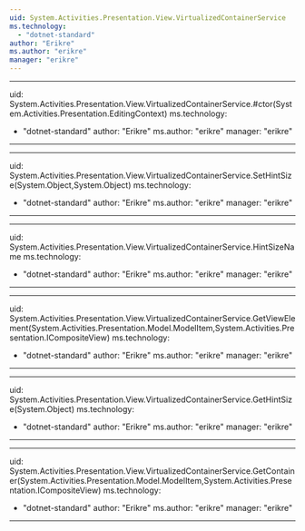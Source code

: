 ```yaml
---
uid: System.Activities.Presentation.View.VirtualizedContainerService
ms.technology: 
  - "dotnet-standard"
author: "Erikre"
ms.author: "erikre"
manager: "erikre"
---
```


---
uid: System.Activities.Presentation.View.VirtualizedContainerService.#ctor(System.Activities.Presentation.EditingContext)
ms.technology: 
  - "dotnet-standard"
author: "Erikre"
ms.author: "erikre"
manager: "erikre"
---

---
uid: System.Activities.Presentation.View.VirtualizedContainerService.SetHintSize(System.Object,System.Object)
ms.technology: 
  - "dotnet-standard"
author: "Erikre"
ms.author: "erikre"
manager: "erikre"
---

---
uid: System.Activities.Presentation.View.VirtualizedContainerService.HintSizeName
ms.technology: 
  - "dotnet-standard"
author: "Erikre"
ms.author: "erikre"
manager: "erikre"
---

---
uid: System.Activities.Presentation.View.VirtualizedContainerService.GetViewElement(System.Activities.Presentation.Model.ModelItem,System.Activities.Presentation.ICompositeView)
ms.technology: 
  - "dotnet-standard"
author: "Erikre"
ms.author: "erikre"
manager: "erikre"
---

---
uid: System.Activities.Presentation.View.VirtualizedContainerService.GetHintSize(System.Object)
ms.technology: 
  - "dotnet-standard"
author: "Erikre"
ms.author: "erikre"
manager: "erikre"
---

---
uid: System.Activities.Presentation.View.VirtualizedContainerService.GetContainer(System.Activities.Presentation.Model.ModelItem,System.Activities.Presentation.ICompositeView)
ms.technology: 
  - "dotnet-standard"
author: "Erikre"
ms.author: "erikre"
manager: "erikre"
---
